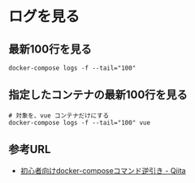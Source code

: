 # ログを見る

## 最新100行を見る

```
docker-compose logs -f --tail="100"
```

## 指定したコンテナの最新100行を見る

```
# 対象を、vue コンテナだけにする
docker-compose logs -f --tail="100" vue
```

## 参考URL

- [初心者向けdocker-composeコマンド逆引き - Qiita](https://qiita.com/okyk/items/a374ddb3f853d1688820)

